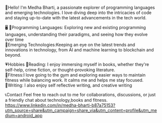 👋Hello! I'm Medha Bharti, a passionate explorer of programming languages and emerging technologies. I love diving deep into the intricacies of code and staying up-to-date with the latest advancements in the tech world.
<br>

🖥
💫Programming Languages: Exploring new and existing programming languages, understanding their paradigms, and seeing how they evolve over time
<br>
💫Emerging Technologies:Keeping an eye on the latest trends and innovations in technology, from AI and machine learning to blockchain and beyond.
<br>

💗Hobbies
💫Reading: I enjoy immersing myself in books, whether they're self-help, crime fiction, or thought-provoking literature.
<br>
💫Fitness:I love going to the gym and exploring easier ways to maintain fitness while balancing work. It calms me and helps me stay focused.
<br>
💫Writing: I also enjoy self reflective writing, and creative writing
<br>

📞Contact
Feel free to reach out to me for collaborations, discussions, or just a friendly chat about technology,books and fitness.
<br>
https://www.linkedin.com/in/medha-bharti-b87a75153?utm_source=share&utm_campaign=share_via&utm_content=profile&utm_medium=android_app
